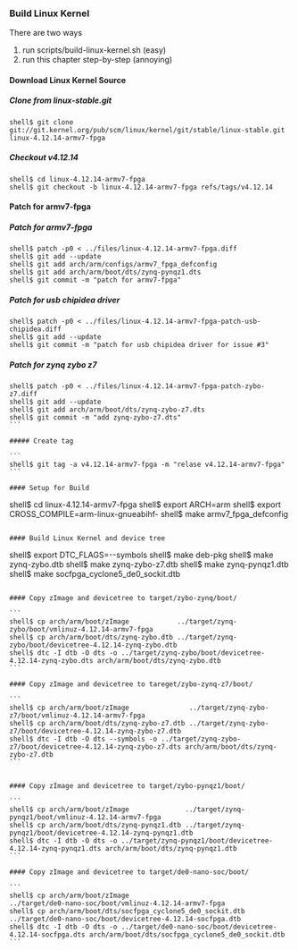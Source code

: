 ### Build Linux Kernel

There are two ways

1. run scripts/build-linux-kernel.sh (easy)
2. run this chapter step-by-step (annoying)

#### Download Linux Kernel Source

##### Clone from linux-stable.git

```
shell$ git clone git://git.kernel.org/pub/scm/linux/kernel/git/stable/linux-stable.git linux-4.12.14-armv7-fpga
```

##### Checkout v4.12.14

```
shell$ cd linux-4.12.14-armv7-fpga
shell$ git checkout -b linux-4.12.14-armv7-fpga refs/tags/v4.12.14
```

#### Patch for armv7-fpga

##### Patch for armv7-fpga

```
shell$ patch -p0 < ../files/linux-4.12.14-armv7-fpga.diff
shell$ git add --update
shell$ git add arch/arm/configs/armv7_fpga_defconfig
shell$ git add arch/arm/boot/dts/zynq-pynqz1.dts
shell$ git commit -m "patch for armv7-fpga"
```

##### Patch for usb chipidea driver

```
shell$ patch -p0 < ../files/linux-4.12.14-armv7-fpga-patch-usb-chipidea.diff
shell$ git add --update
shell$ git commit -m "patch for usb chipidea driver for issue #3"
```

##### Patch for zynq zybo z7

````
shell$ patch -p0 < ../files/linux-4.12.14-armv7-fpga-patch-zybo-z7.diff
shell$ git add --update
shell$ git add arch/arm/boot/dts/zynq-zybo-z7.dts
shell$ git commit -m "add zynq-zybo-z7.dts"
```

##### Create tag

```
shell$ git tag -a v4.12.14-armv7-fpga -m "relase v4.12.14-armv7-fpga"
```

#### Setup for Build 

````
shell$ cd linux-4.12.14-armv7-fpga
shell$ export ARCH=arm
shell$ export CROSS_COMPILE=arm-linux-gnueabihf-
shell$ make armv7_fpga_defconfig
````

#### Build Linux Kernel and device tree

````
shell$ export DTC_FLAGS=--symbols
shell$ make deb-pkg
shell$ make zynq-zybo.dtb
shell$ make zynq-zybo-z7.dtb
shell$ make zynq-pynqz1.dtb
shell$ make socfpga_cyclone5_de0_sockit.dtb
````

#### Copy zImage and devicetree to target/zybo-zynq/boot/

```
shell$ cp arch/arm/boot/zImage            ../target/zynq-zybo/boot/vmlinuz-4.12.14-armv7-fpga
shell$ cp arch/arm/boot/dts/zynq-zybo.dtb ../target/zynq-zybo/boot/devicetree-4.12.14-zynq-zybo.dtb
shell$ dtc -I dtb -O dts -o ../target/zynq-zybo/boot/devicetree-4.12.14-zynq-zybo.dts arch/arm/boot/dts/zynq-zybo.dtb
```

#### Copy zImage and devicetree to tareget/zybo-zynq-z7/boot/

```
shell$ cp arch/arm/boot/zImage               ../target/zynq-zybo-z7/boot/vmlinuz-4.12.14-armv7-fpga
shell$ cp arch/arm/boot/dts/zynq-zybo-z7.dtb ../target/zynq-zybo-z7/boot/devicetree-4.12.14-zynq-zybo-z7.dtb
shell$ dtc -I dtb -O dts --symbols -o ../target/zynq-zybo-z7/boot/devicetree-4.12.14-zynq-zybo-z7.dts arch/arm/boot/dts/zynq-zybo-z7.dtb
```


#### Copy zImage and devicetree to target/zybo-pynqz1/boot/

```
shell$ cp arch/arm/boot/zImage              ../target/zynq-pynqz1/boot/vmlinuz-4.12.14-armv7-fpga
shell$ cp arch/arm/boot/dts/zynq-pynqz1.dtb ../target/zynq-pynqz1/boot/devicetree-4.12.14-zynq-pynqz1.dtb
shell$ dtc -I dtb -O dts -o ../target/zynq-pynqz1/boot/devicetree-4.12.14-zynq-pynqz1.dts arch/arm/boot/dts/zynq-pynqz1.dtb
```

#### Copy zImage and devicetree to target/de0-nano-soc/boot/

```
shell$ cp arch/arm/boot/zImage                              ../target/de0-nano-soc/boot/vmlinuz-4.12.14-armv7-fpga
shell$ cp arch/arm/boot/dts/socfpga_cyclone5_de0_sockit.dtb ../target/de0-nano-soc/boot/devicetree-4.12.14-socfpga.dtb
shell$ dtc -I dtb -O dts -o ../target/de0-nano-soc/boot/devicetree-4.12.14-socfpga.dts arch/arm/boot/dts/socfpga_cyclone5_de0_sockit.dtb
```

